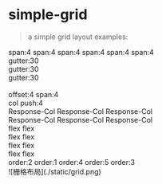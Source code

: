 # simple-grid
> a simple grid layout
  examples:
  <div id="app">
    <Row>
      <Col :span="4" class="demo-col">span:4</Col>
      <Col :span="4" class="demo-col">span:4</Col>
      <Col :span="4" class="demo-col">span:4</Col>
      <Col :span="4" class="demo-col">span:4</Col>
      <Col :span="4" class="demo-col">span:4</Col>
      <Col :span="4" class="demo-col">span:4</Col>
    </Row>
    <br>
    <Row :gutter="30">
      <Col :span="8">
        <div class="demo-col">gutter:30</div>
      </Col>
      <Col :span="8">
      <div class="demo-col">gutter:30</div>
      </Col>
      <Col :span="8">
      <div class="demo-col">gutter:30</div>
      </Col>
    </Row>
    <br>
    <Row>
      <Col :span="4" :offset="4" class="demo-col">offset:4</Col>
      <Col :span="4" class="demo-col">span:4</Col>
    </Row>
    <br>
    <Row>
      <Col :span="4"  class="demo-col">col</Col>
      <Col :span="8" :push="4" class="demo-col">push:4</Col>
    </Row>
    <br>
    <Row>
      <Col :xs="2" :sm="4" :md="6" :lg="8" class="demo-col">Response-Col</Col>
      <Col :xs="20" :sm="16" :md="12" :lg="8" class="demo-col">Response-Col</Col>
      <Col :xs="2" :sm="4" :md="6" :lg="8" class="demo-col">Response-Col</Col>
    </Row>
    <br>
    <Row>
      <Col :xs="{ span: 5, offset: 1 }" :lg="{ span: 6, offset: 2 }" class="demo-col">Response-Col</Col>
      <Col :xs="{ span: 11, offset: 1 }" :lg="{ span: 6, offset: 2 }" class="demo-col">Response-Col</Col>
      <Col :xs="{ span: 5, offset: 1 }" :lg="{ span: 6, offset: 2 }" class="demo-col">Response-Col</Col>
    </Row>
    <br>
    <Row  type="flex" justify="space-between">
      <Col :span="4" class="demo-col">
          flex
      </Col>
      <Col :span="4" class="demo-col">
      flex
      </Col>
    </Row>
    <br>
    <Row  type="flex" justify="center" align="middle">
      <Col :span="4" class="demo-col">
      flex
      </Col>
      <Col :span="4" class="demo-col demo-col-large">
      flex
      </Col>
    </Row>
    <br>
    <Row  type="flex" justify="center" align="top">
      <Col :span="4" class="demo-col">
      flex
      </Col>
      <Col :span="4" class="demo-col demo-col-large">
      flex
      </Col>
    </Row>
    <br>
    <Row  type="flex" justify="center" align="bottom">
      <Col :span="4" class="demo-col">
      flex
      </Col>
      <Col :span="4" class="demo-col demo-col-large">
      flex
      </Col>
    </Row>
    <br>
    <Row  type="flex">
      <Col :span="4" class="demo-col" :order="2">
      order:2
      </Col>
      <Col :span="4" class="demo-col" :order="1">
      order:1
      </Col>
      <Col :span="4" class="demo-col" :order="4">
      order:4
      </Col>
      <Col :span="4" class="demo-col" :order="5">
      order:5
      </Col>
      <Col :span="4" class="demo-col" :order="3">
      order:3
      </Col>
    </Row>
  </div>
![栅格布局](./static/grid.png)
